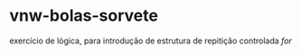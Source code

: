 # vnw-bolas-sorvete

exercício de lógica, para introduçâo de estrutura de repitiçâo controlada _for_

